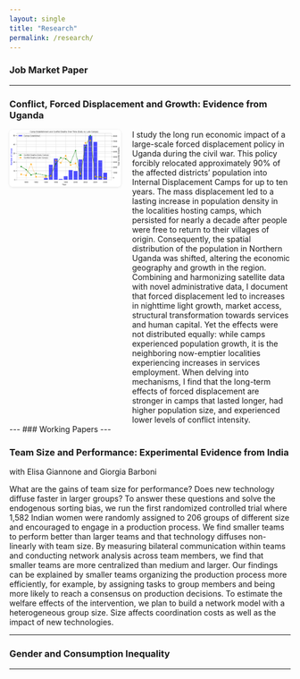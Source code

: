 ```yaml
---
layout: single
title: "Research"
permalink: /research/
---
```

### Job Market Paper
---

### **Conflict, Forced Displacement and Growth: Evidence from Uganda**  


<div style="display: flex; align-items: flex-start; gap: 20px; margin-top: 10px;">

  <img src="/assets/images/camp_conflict_timing_early_late.png" alt="Graph" style="width: 200px; border-radius: 6px; box-shadow: 0 1px 4px rgba(0,0,0,0.1);">

  <p class="abstract" style="margin: 0;">
    I study the long run economic impact of a large-scale forced displacement policy in Uganda during the civil war. This policy forcibly relocated approximately 90% of the affected districts’ population into Internal Displacement Camps for up to ten years. The mass displacement led to a lasting increase in population density in the localities hosting camps, which persisted for nearly a decade after people were free to return to their villages of origin. Consequently, the spatial distribution of the population in Northern Uganda was shifted, altering the economic geography and growth in the region. Combining and harmonizing satellite data with novel administrative data, I document that forced displacement led to increases in nighttime light growth, market access, structural transformation towards services and human capital. Yet the effects were not distributed equally: while camps experienced population growth, it is the neighboring now-emptier localities experiencing increases in services employment. When delving into mechanisms, I find that the long-term effects of forced displacement are stronger in camps that lasted longer, had higher population size, and experienced lower levels of conflict intensity.
  </p>

</div>
---
### Working Papers
---

### **Team Size and Performance: Experimental Evidence from India**  
with Elisa Giannone and Giorgia Barboni  


<p class="abstract">  
What are the gains of team size for performance? Does new technology diffuse faster in larger groups? To answer these questions and solve the endogenous sorting bias, we run the first randomized controlled trial where 1,582 Indian women were randomly assigned to 206 groups of different size  and encouraged to engage in a production process. 
We find smaller teams to perform better than larger teams and that technology diffuses non-linearly with team size. 
 By measuring bilateral communication within teams and conducting network analysis across team members, we find that smaller teams are more centralized than medium and larger. Our findings can be explained by smaller teams organizing the production process more efficiently, for example, by assigning tasks to group members and being more likely to reach a consensus on production decisions. To estimate the welfare effects of the intervention, we plan to build a network model with a heterogeneous group size. Size affects coordination costs as well as the impact of new technologies. 
</p>


---


### **Gender and Consumption Inequality**  

---
